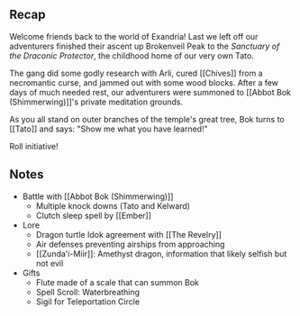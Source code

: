 
## Recap

Welcome friends back to the world of Exandria! Last we left off our adventurers finished their ascent up Brokenveil Peak to the *Sanctuary of the Draconic Protector*, the childhood home of our very own Tato.

The gang did some godly research with Arli, cured [[Chives]] from a necromantic curse, and jammed out with some wood blocks. After a few days of much needed rest, our adventurers were summoned to [[Abbot Bok (Shimmerwing)]]'s private meditation grounds.

As you all stand on outer branches of the temple's great tree, Bok turns to [[Tato]] and says: "Show me what you have learned!"

Roll initiative!

## Notes

* Battle with [[Abbot Bok (Shimmerwing)]]
	* Multiple knock downs (Tato and Kelward)
	* Clutch sleep spell by [[Ember]]
* Lore
	* Dragon turtle Idok agreement with [[The Revelry]]
	* Air defenses preventing airships from approaching
	* [[Zunda'i-Miir]]: Amethyst dragon, information that likely selfish but not evil
* Gifts
	* Flute made of a scale that can summon Bok
	* Spell Scroll: Waterbreathing
	* Sigil for Teleportation Circle